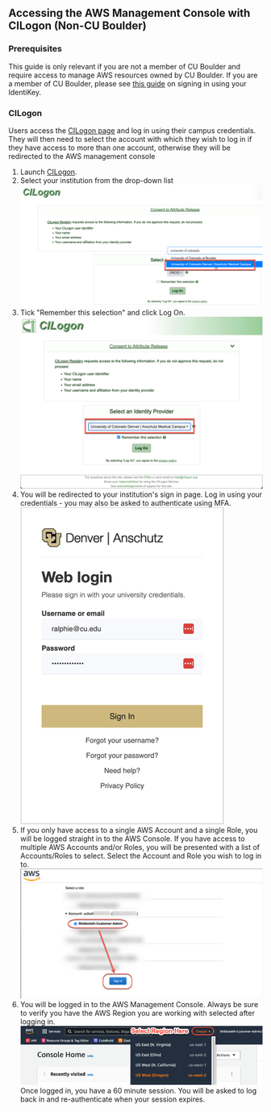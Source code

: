 ## Accessing the AWS Management Console with CILogon (Non-CU Boulder)

### Prerequisites
This guide is only relevant if you are not a member of CU Boulder and require access to manage AWS resources owned by CU Boulder. If you are a member of CU Boulder, please see <a href="./aws-console-access.md" target="_blank">this guide</a> on signing in using your IdentiKey.

### CILogon

Users access the <a href="https://federation-proxy.rmacc.org/aws" target="_blank">CILogon page</a> and log in using their campus credentials. They will then need to select the account with which they wish to log in if they have access to more than one account, otherwise they will be redirected to the AWS management console 

1. Launch <a href="https://federation-proxy.rmacc.org/aws" target="_blank">CILogon</a>.
2. Select your institution from the drop-down list
![](images/aws-console-access-non-cu-boulder/cilogon-selection.png)
3. Tick "Remember this selection" and click Log On.
![](images/aws-console-access-non-cu-boulder/cilogon-logon.png)
4. You will be redirected to your institution's sign in page. Log in using your credentials - you may also be asked to authenticate using MFA.
![](images/aws-console-access-non-cu-boulder/denver-anschutz-sso.png)
5. If you only have access to a single AWS Account and a single Role, you will be logged straight in to the AWS Console.
If you have access to multiple AWS Accounts and/or Roles, you will be presented with a list of Accounts/Roles to select.  Select the Account and Role you wish to log in to.
![](images/aws-console-access-non-cu-boulder/select-role.png)
6. You will be logged in to the AWS Management Console.  Always be sure to verify you have the AWS Region you are working with selected after logging in.
![](images/aws-console-access-non-cu-boulder/select-region.png)
Once logged in, you have a 60 minute session.  You will be asked to log back in and re-authenticate when your session expires.